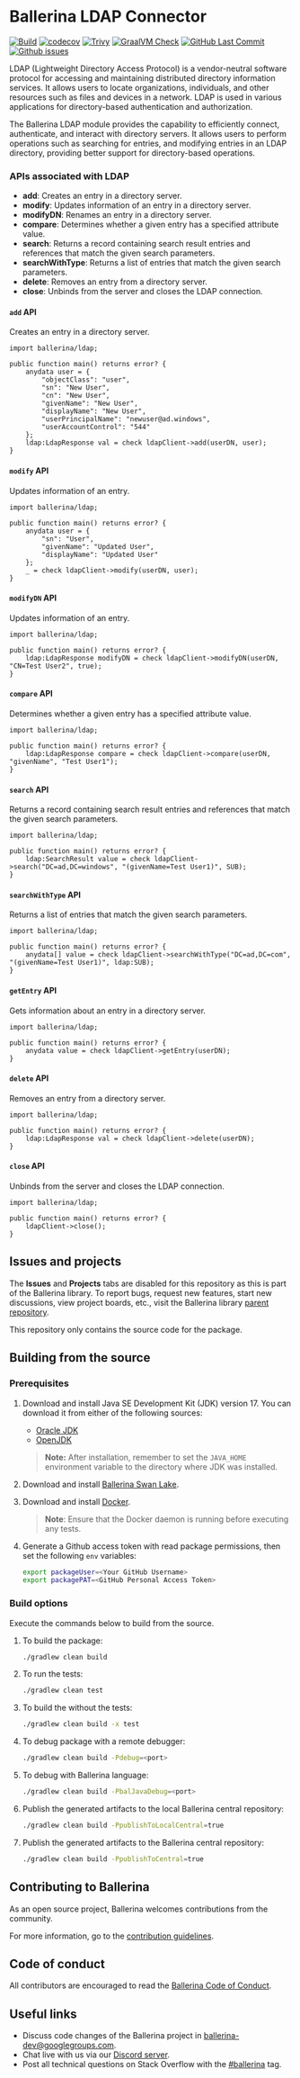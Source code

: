 # Ballerina LDAP Connector

[![Build](https://github.com/ballerina-platform/module-ballerina-ldap/actions/workflows/build-timestamped-master.yml/badge.svg)](https://github.com/ballerina-platform/module-ballerina-ldap/actions/workflows/build-timestamped-master.yml)
[![codecov](https://codecov.io/gh/ballerina-platform/module-ballerina-ldap/branch/main/graph/badge.svg)](https://codecov.io/gh/ballerina-platform/module-ballerina-ldap)
[![Trivy](https://github.com/ballerina-platform/module-ballerina-ldap/actions/workflows/trivy-scan.yml/badge.svg)](https://github.com/ballerina-platform/module-ballerina-ldap/actions/workflows/trivy-scan.yml)
[![GraalVM Check](https://github.com/ballerina-platform/module-ballerina-ldap/actions/workflows/build-with-bal-test-graalvm.yml/badge.svg)](https://github.com/ballerina-platform/module-ballerina-ldap/actions/workflows/build-with-bal-test-graalvm.yml)
[![GitHub Last Commit](https://img.shields.io/github/last-commit/ballerina-platform/module-ballerina-ldap.svg)](https://github.com/ballerina-platform/module-ballerina-ldap/commits/main)
[![Github issues](https://img.shields.io/github/issues/ballerina-platform/ballerina-standard-library/module/ldap.svg?label=Open%20Issues)](https://github.com/ballerina-platform/ballerina-standard-library/labels/module%ldap)

LDAP (Lightweight Directory Access Protocol) is a vendor-neutral software protocol for accessing and maintaining distributed directory information services. It allows users to locate organizations, individuals, and other resources such as files and devices in a network. LDAP is used in various applications for directory-based authentication and authorization.

The Ballerina LDAP module provides the capability to efficiently connect, authenticate, and interact with directory servers. It allows users to perform operations such as searching for entries, and modifying entries in an LDAP directory, providing better support for directory-based operations.

### APIs associated with LDAP

- **add**: Creates an entry in a directory server.
- **modify**: Updates information of an entry in a directory server.
- **modifyDN**: Renames an entry in a directory server.
- **compare**: Determines whether a given entry has a specified attribute value.
- **search**: Returns a record containing search result entries and references that match the given search parameters.
- **searchWithType**: Returns a list of entries that match the given search parameters.
- **delete**: Removes an entry from a directory server.
- **close**: Unbinds from the server and closes the LDAP connection.

#### `add` API

Creates an entry in a directory server.

```ballerina
import ballerina/ldap;

public function main() returns error? {
    anydata user = {
        "objectClass": "user",
        "sn": "New User",
        "cn": "New User",
        "givenName": "New User",
        "displayName": "New User",
        "userPrincipalName": "newuser@ad.windows",
        "userAccountControl": "544"
    };
    ldap:LdapResponse val = check ldapClient->add(userDN, user);
}
```

#### `modify` API

Updates information of an entry.

```ballerina
import ballerina/ldap;

public function main() returns error? {
    anydata user = {
        "sn": "User",
        "givenName": "Updated User",
        "displayName": "Updated User"
    };
    _ = check ldapClient->modify(userDN, user);
}
```

#### `modifyDN` API

Updates information of an entry.

```ballerina
import ballerina/ldap;

public function main() returns error? {
    ldap:LdapResponse modifyDN = check ldapClient->modifyDN(userDN, "CN=Test User2", true);
}
```

#### `compare` API

Determines whether a given entry has a specified attribute value.

```ballerina
import ballerina/ldap;

public function main() returns error? {
    ldap:LdapResponse compare = check ldapClient->compare(userDN, "givenName", "Test User1");
}
```

#### `search` API

Returns a record containing search result entries and references that match the given search parameters.

```ballerina
import ballerina/ldap;

public function main() returns error? {
    ldap:SearchResult value = check ldapClient->search("DC=ad,DC=windows", "(givenName=Test User1)", SUB);
}
```

#### `searchWithType` API

Returns a list of entries that match the given search parameters.

```ballerina
import ballerina/ldap;

public function main() returns error? {
    anydata[] value = check ldapClient->searchWithType("DC=ad,DC=com", "(givenName=Test User1)", ldap:SUB);
}
```

#### `getEntry` API

Gets information about an entry in a directory server.

```ballerina
import ballerina/ldap;

public function main() returns error? {
    anydata value = check ldapClient->getEntry(userDN);
}
```

#### `delete` API

Removes an entry from a directory server.

```ballerina
import ballerina/ldap;

public function main() returns error? {
    ldap:LdapResponse val = check ldapClient->delete(userDN);
}
```

#### `close` API

Unbinds from the server and closes the LDAP connection.

```ballerina
import ballerina/ldap;

public function main() returns error? {
    ldapClient->close();
}
```

## Issues and projects

The **Issues** and **Projects** tabs are disabled for this repository as this is part of the Ballerina library. To report bugs, request new features, start new discussions, view project boards, etc., visit the Ballerina library [parent repository](https://github.com/ballerina-platform/ballerina-library).

This repository only contains the source code for the package.

## Building from the source

### Prerequisites

1. Download and install Java SE Development Kit (JDK) version 17. You can download it from either of the following sources:

   - [Oracle JDK](https://www.oracle.com/java/technologies/downloads/)
   - [OpenJDK](https://adoptium.net/)

    > **Note:** After installation, remember to set the `JAVA_HOME` environment variable to the directory where JDK was installed.

2. Download and install [Ballerina Swan Lake](https://ballerina.io/).

3. Download and install [Docker](https://www.docker.com/get-started).

    > **Note**: Ensure that the Docker daemon is running before executing any tests.

4. Generate a Github access token with read package permissions, then set the following `env` variables:

    ```bash
   export packageUser=<Your GitHub Username>
   export packagePAT=<GitHub Personal Access Token>
    ```

### Build options

Execute the commands below to build from the source.

1. To build the package:

   ```bash
   ./gradlew clean build
   ```

2. To run the tests:

   ```bash
   ./gradlew clean test
   ```

3. To build the without the tests:

   ```bash
   ./gradlew clean build -x test
   ```

4. To debug package with a remote debugger:

   ```bash
   ./gradlew clean build -Pdebug=<port>
   ```

5. To debug with Ballerina language:

   ```bash
   ./gradlew clean build -PbalJavaDebug=<port>
   ```

6. Publish the generated artifacts to the local Ballerina central repository:

   ```bash
   ./gradlew clean build -PpublishToLocalCentral=true
   ```

7. Publish the generated artifacts to the Ballerina central repository:

   ```bash
   ./gradlew clean build -PpublishToCentral=true
   ```

## Contributing to Ballerina

As an open source project, Ballerina welcomes contributions from the community.

For more information, go to the [contribution guidelines](https://github.com/ballerina-platform/ballerina-lang/blob/master/CONTRIBUTING.md).

## Code of conduct

All contributors are encouraged to read the [Ballerina Code of Conduct](https://ballerina.io/code-of-conduct).

## Useful links

- Discuss code changes of the Ballerina project in [ballerina-dev@googlegroups.com](mailto:ballerina-dev@googlegroups.com).
- Chat live with us via our [Discord server](https://discord.gg/ballerinalang).
- Post all technical questions on Stack Overflow with the [#ballerina](https://stackoverflow.com/questions/tagged/ballerina) tag.
